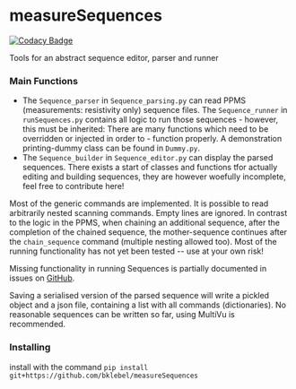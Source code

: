 # measureSequences

[![Codacy Badge](https://api.codacy.com/project/badge/Grade/ba794e9427f0457696a2861f39e04786)](https://app.codacy.com/app/bklebel/measureSequences?utm_source=github.com&utm_medium=referral&utm_content=bklebel/measureSequences&utm_campaign=Badge_Grade_Dashboard)

Tools for an abstract sequence editor, parser and runner

### Main Functions
- The `Sequence_parser` in `Sequence_parsing.py` can read PPMS (measurements: resistivity only) sequence files. 
The `Sequence_runner` in `runSequences.py` contains all logic to run those sequences - however, this must be inherited: There are many functions which need to be overridden or injected in order to - function properly. A demonstration printing-dummy class can be found in `Dummy.py`. 
- The `Sequence_builder` in `Sequence_editor.py` can display the parsed sequences. There exists a start of classes and functions tfor actually editing and building sequences, they are however woefully incomplete, feel free to contribute here!

Most of the generic commands are implemented. It is possible to read arbitrarily nested scanning commands. Empty lines are ignored. In contrast to the logic in the PPMS, when chaining an additional sequence, after the completion of the chained sequence, the mother-sequence continues after the `chain_sequence` command (multiple nesting allowed too). 
Most of the running functionality has not yet been tested -- use at your own risk! 

Missing functionality in running Sequences is partially documented in issues on [GitHub](https://github.com/bklebel/measureSequences). 

Saving a serialised version of the parsed sequence will write a pickled object and a json file, containing a list with all commands (dictionaries). No reasonable sequences can be written so far, using MultiVu is recommended.

### Installing

install with the command `pip install git+https://github.com/bklebel/measureSequences`